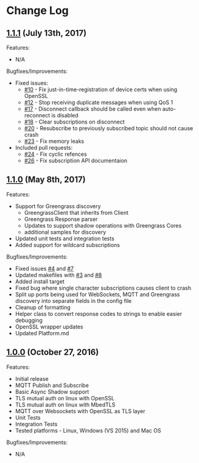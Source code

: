# Change Log

## [1.1.1](https://github.com/aws/aws-iot-device-sdk-cpp/releases/tag/v1.1.1) (July 13th, 2017)

Features:
  - N/A

Bugfixes/Improvements:
  - Fixed issues:
    - [#10](https://github.com/aws/aws-iot-device-sdk-cpp/issues/10) - Fix just-in-time-registration of device certs when using OpenSSL
    - [#12](https://github.com/aws/aws-iot-device-sdk-cpp/issues/12) - Stop receiving duplicate messages when using QoS 1 
    - [#17](https://github.com/aws/aws-iot-device-sdk-cpp/issues/17) - Disconnect callback should be called even when auto-reconnect is disabled
    - [#18](https://github.com/aws/aws-iot-device-sdk-cpp/issues/18) - Clear subscriptions on disconnect 
    - [#20](https://github.com/aws/aws-iot-device-sdk-cpp/issues/20) - Resubscribe to previously subscribed topic should not cause crash 
    - [#23](https://github.com/aws/aws-iot-device-sdk-cpp/issues/23) - Fix memory leaks
  - Included pull requests:
    - [#24](https://github.com/aws/aws-iot-device-sdk-cpp/pull/24) - Fix cyclic refences
    - [#26](https://github.com/aws/aws-iot-device-sdk-cpp/pull/26) - Fix subscription API documentaion
  
## [1.1.0](https://github.com/aws/aws-iot-device-sdk-cpp/releases/tag/v1.1.0) (May 8th, 2017)
 
Features:
  - Support for Greengrass discovery
    - GreengrassClient that inherits from Client
    - Greengrass Response parser
    - Updates to support shadow operations with Greengrass Cores
    - additional samples for discovery
  - Updated unit tests and integration tests
  - Added support for wildcard subscriptions
 
 
Bugfixes/Improvements:
  - Fixed issues [#4](https://github.com/aws/aws-iot-device-sdk-cpp/issues/4) and [#7](https://github.com/aws/aws-iot-device-sdk-cpp/issues/7)
  - Updated makefiles with [#3](https://github.com/aws/aws-iot-device-sdk-cpp/pull/3) and [#8](https://github.com/aws/aws-iot-device-sdk-cpp/pull/8)
  - Added install target
  - Fixed bug where single character subscriptions causes client to crash
  - Split up ports being used for WebSockets, MQTT and Greengrass discovery into separate fields in the config file
  - Cleanup of formatting
  - Helper class to convert response codes to strings to enable easier debugging
  - OpenSSL wrapper updates
  - Updated Platform.md
 
## [1.0.0](https://github.com/aws/aws-iot-device-sdk-cpp/releases/tag/v1.0.0) (October 27, 2016)
 
Features:
  - Initial release
  - MQTT Publish and Subscribe
  - Basic Async Shadow support
  - TLS mutual auth on linux with OpenSSL
  - TLS mutual auth on linux with MbedTLS
  - MQTT over Websockets with OpenSSL as TLS layer
  - Unit Tests
  - Integration Tests
  - Tested platforms - Linux, Windows (VS 2015) and Mac OS

Bugfixes/Improvements:
  - N/A
